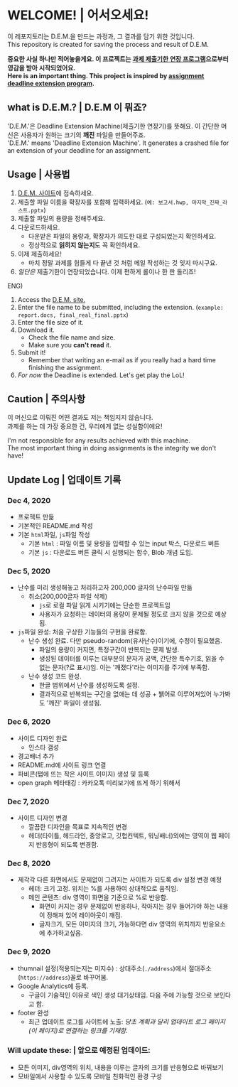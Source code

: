 # WELCOME! | 어서오세요!
이 레포지토리는 D.E.M.을 만드는 과정과, 그 결과를 담기 위한 것입니다.  
This repository is created for saving the process and result of D.E.M.  
  
**중요한 사실 하나만 적어놓을게요. 이 프로젝트는 [과제 제출기한 연장 프로그램](http://homework.lkl.kr/)으로부터 영감을 받아 시작되었어요.**  
**Here is an important thing. This project is inspired by [assignment deadline extension program](http://homework.lkl.kr/).**

## what is D.E.M.? | D.E.M 이 뭐죠?
'D.E.M.'은 Deadline Extension Machine(제출기한 연장기)를 뜻해요. 이 간단한 머신은 사용자가 원하는 크기의 **깨진** 파일을 만들어주죠.  
'D.E.M.' means 'Deadline Extension Machine'. It generates a crashed file for an extension of your deadline for an assignment.

## Usage | 사용법
1. [D.E.M. 사이트](https://hajun-myoung.github.io/project-dem/)에 접속하세요.
1. 제출할 파일 이름을 확장자를 포함해 입력하세요. (`예: 보고서.hwp, 마지막_진짜_라스트.pptx`)
1. 제출할 파일의 용량을 정해주세요.
1. 다운로드하세요.
    - 다운받은 파일의 용량과, 확장자가 의도한 대로 구성되었는지 확인하세요.
    - 정상적으로 **읽히지 않는지**도 꼭 확인하세요.
1. 이제 제출하세요!
    - 마치 정말 과제를 힘들게 다 끝낸 것 처럼 메일 작성하는 것 잊지 마시구요.
1. *일단은* 제출기한이 연장되었습니다. 이제 편하게 롤이나 한 판 돌리죠!

ENG)  
1. Access the [D.E.M. site.](https://hajun-myoung.github.io/project-dem/)
1. Enter the file name to be submitted, including the extension. (`example: report.docs, final_real_final.pptx`)
1. Enter the file size of it.
1. Download it.
    - Check the file name and size.
    - Make sure you **can't read** it.
1. Submit it!
    - Remember that writing an e-mail as if you really had a hard time finishing the assignment.
1. *For now* the Deadline is extended. Let's get play the LoL! 

## Caution | 주의사항
이 머신으로 이뤄진 어떤 결과도 저는 책임지지 않습니다.  
과제를 하는 데 가장 중요한 건, 우리에게 없는 성실함이에요!  
  
I'm not responsible for any results achieved with this machine.  
The most important thing in doing assignments is the integrity we don't have!


## Update Log | 업데이트 기록
### Dec 4, 2020
- 프로젝트 만듦
- 기본적인 README.md 작성
- 기본 `html`파일, `js`파일 작성
    - 기본 `html` : 파일 이름 및 용량을 입력할 수 있는 input 박스, 다운로드 버튼
    - 기본 `js` : 다운로드 버튼 클릭 시 실행되는 함수, Blob 개념 도입.

### Dec 5, 2020
- 난수를 미리 생성해놓고 처리하고자 200,000 글자의 난수파일 만듦
    - 취소(200,000글자 파일 삭제)
        - `js`로 로컬 파일 읽게 시키기에는 단순한 프로젝트임
        - 사용자가 요청하는 데이터의 용량이 문제될 정도로 크지 않을 것으로 예상됨.
- `js`파일 완성: 처음 구상한 기능들의 구현을 완료함.
    - 난수 생성 완료. 다만 pseudo-random(유사난수)이기에, 수정이 필요했음.
        - 파일의 용량이 커지면, 특정구간이 반복되는 문제 발생.
        - 생성된 데이터를 이루는 대부분의 문자가 공백, 간단한 특수기호, 읽을 수 없는 문자(?로 표시)임. 이는 '깨졌다'라는 이미지를 주기에 부족함.
    - 난수 생성 코드 완성.
        - 한글 범위에서 난수를 생성하도록 설정.
        - 결과적으로 반복되는 구간을 없애는 데 성공 + 뷁어로 이루어져있어 누가봐도 '깨진' 파일이 생성됨.

### Dec 6, 2020
- 사이트 디자인 완료
    - 인스타 갬성
- 경고배너 추가
- README.md에 사이트 링크 연결
- 파비콘(탭에 뜨는 작은 사이트 이미지) 생성 및 등록
- open graph 메타태깅 : 카카오톡 미리보기에 뜨게 하기 위해서

### Dec 7, 2020
- 사이트 디자인 변경
    - 깔끔한 디자인을 목표로 지속적인 변경
    - 헤더(타이틀, 헤드라인, 중앙로고, 깃헙컨텍트, 워닝배너)외에는 영역이 웹 페이지 반응형이 되도록 변경함.

### Dec 8, 2020
- 제각각 다른 화면에서도 문제없이 그려지는 사이트가 되도록 div 설정 변경 예정
    - 헤더: 크기 고정. 위치는 %를 사용하여 상대적으로 움직임.
    - 메인 콘텐츠: div 영역이 화면을 기준으로 %로 반응함.
        - 화면이 커지는 경우 문제없이 반응하나, 작아지는 경우 들어가야 하는 내용이 정해져 있어 레이아웃이 깨짐.
        - 글자크기, 모든 이미지의 크기, 가능하다면 div 영역의 위치까지 반응요소에 추가하고싶음.

### Dec 9, 2020
- thumnail 설정(적용되는지는 미지수) : 상대주소(`./address`)에서 절대주소(`https://address`)꼴로 바꾸어봄.
- Google Analytics에 등록.
    - 구글이 기술적인 이유로 색인 생성 대기상태임. 다음 주에 가능할 것으로 보인다고 함.
- footer 완성
    - 최근 업데이트 로그를 사이트에 노출: *당초 계획과 달리 업데이트 로그 페이지(이 페이지)로 연결하는 링크를 기재함.*

### Will update these: | 앞으로 예정된 업데이드:
- 모든 이미지, div영역의 위치, 내용을 이루는 글자의 크기를 반응형으로 바꿔보기
- 모바일에서 사용할 수 있도록 모바일 친화적인 환경 구성
